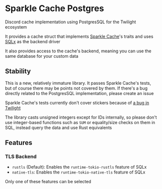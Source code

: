 # Sparkle Cache Postgres

Discord cache implementation using PostgresSQL for the Twilight ecosystem

It provides a cache struct that
implements [Sparkle Cache](https://github.com/laralove143/sparke-cache)'s traits and
uses [SQLx](https://github.com/launchbadge/sqlx) as the backend driver

It also provides access to the cache's backend, meaning you can use the same database
for your custom data

## Stability

This is a new, relatively immature library. It passes Sparkle Cache's tests, but of course there may be points not
covered by them. If there's a bug directly related to the PostgresSQL implementation, please create an issue

Sparkle Cache's tests currently don't cover stickers because
of [a bug in Twilight](https://github.com/twilight-rs/twilight/issues/1954)

The library casts unsigned integers except for IDs internally, so please don't use
integer-based functions such as `SUM` or equality/size checks on them in SQL,
instead query the data and use Rust equivalents

## Features

### TLS Backend

- `rustls` (Default): Enables the `runtime-tokio-rustls` feature of SQLx
- `native-tls`: Enables the `runtime-tokio-native-tls` feature of SQLx

Only one of these features can be selected